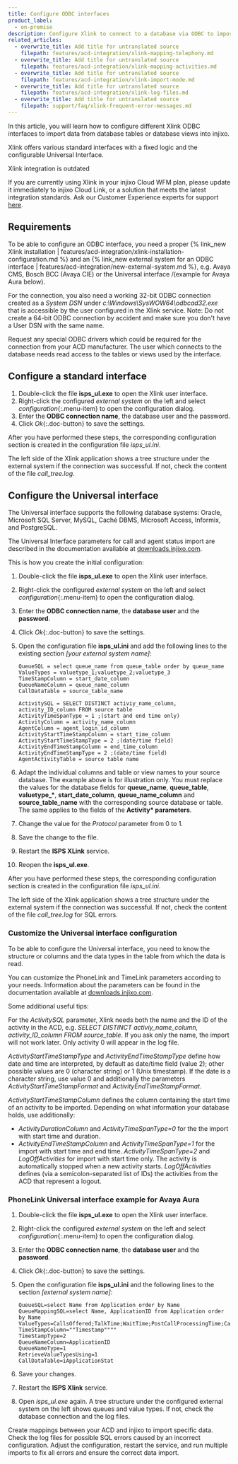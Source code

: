 ```yaml
---
title: Configure ODBC interfaces
product_label:
  - on-premise
description: Configure Xlink to connect to a database via ODBC to import contact and agent status data.
related_articles:
  - overwrite_title: Add title for untranslated source
    filepath: features/acd-integration/xlink-mapping-telephony.md
  - overwrite_title: Add title for untranslated source
    filepath: features/acd-integration/xlink-mapping-activities.md
  - overwrite_title: Add title for untranslated source
    filepath: features/acd-integration/xlink-import-mode.md
  - overwrite_title: Add title for untranslated source
    filepath: features/acd-integration/xlink-log-files.md
  - overwrite_title: Add title for untranslated source
    filepath: support/faq/xlink-frequent-error-messages.md
---
```


In this article, you will learn how to configure different Xlink ODBC interfaces to import data from database tables or database views into injixo.

Xlink offers various standard interfaces with a fixed logic and the configurable Universal Interface.

<div markdown="1" class="hint-box-default hint-box-red">

Xlink integration is outdated

If you are currently using Xlink in your injixo Cloud WFM plan, please update it immediately to injixo Cloud Link, or a solution that meets the latest integration standards. Ask our Customer Experience experts for support [here](https://www.injixo.com/contact/?message_type=support-enquiry&message=Please%20help%20me%20to%20update%20my%20integration.%20I%20understand%20this%20is%20required%20to%20ensure%20continuous%20data%20import%20to%20injixo%20after%20January%2030,%202023.).

</div>

## Requirements

To be able to configure an ODBC interface, you need a proper {% link_new Xlink installation | features/acd-integration/xlink-installation-configuration.md %} and an {% link_new external system for an ODBC interface | features/acd-integration/new-external-system.md %}, e.g. Avaya CMS, Bosch BCC (Avaya CIE) or the Universal interface /(example for Avaya Aura below).

For the connection, you also need a working 32-bit ODBC connection created as a _System DSN_ under _c:\Windows\SysWOW64\\odbcad32.exe_ that is accessible by the user configured in the Xlink service. Note: Do not create a 64-bit ODBC connection by accident and make sure you don't have a User DSN with the same name.

Request any special ODBC drivers which could be required for the connection from your ACD manufacturer. The user which connects to the database needs read access to the tables or views used by the interface.

## Configure a standard interface

1. Double-click the file **isps_ul.exe** to open the Xlink user interface.
2. Right-click the configured _external system_ on the left and select _configuration_{:.menu-item} to open the configuration dialog.
3. Enter the **ODBC connection name**, the database user and the password.
4. Click _Ok_{:.doc-button} to save the settings.

After you have performed these steps, the corresponding configuration section is created in the configuration file _isps_ul.ini_.

The left side of the Xlink application shows a tree structure under the external system if the connection was successful. If not, check the content of the file _call_tree.log_.

## Configure the Universal interface

The Universal interface supports the following database systems: Oracle, Microsoft SQL Server, MySQL, Caché DBMS, Microsoft Access, Informix, and PostgreSQL.

The Universal Interface parameters for call and agent status import are described in the documentation available at [downloads.injixo.com](https://downloads.injixo.com).

This is how you create the initial configuration:

1. Double-click the file **isps_ul.exe** to open the Xlink user interface.
2. Right-click the configured _external system_ on the left and select _configuration_{:.menu-item} to open the configuration dialog.
3. Enter the **ODBC connection name**, the **database user** and the **password**.
4. Click _Ok_{:.doc-button} to save the settings.
5. Open the configuration file **isps_ul.ini** and add the following lines to the existing section _[your external system name]_:

   ```
   QueueSQL = select queue_name from queue_table order by queue_name
   ValueTypes = valuetype_1;valuetype_2;valuetype_3
   TimeStampColumn = start_date_column
   QueueNameColumn = queue_name_column
   CallDataTable = source_table_name

   ActivitySQL = SELECT DISTINCT activiy_name_column, activity_ID_column FROM source table
   ActivityTimeSpanType = 1 ;(start and end time only)
   ActivityColumn = activity_name_column
   AgentColumn = agent_login_id_column
   ActivityStartTimeStampColumn = start_time_column
   ActivityStartTimeStampType = 2 ;(date/time field)
   ActivityEndTimeStampColumn = end_time_column
   ActivityEndTimeStampType = 2 ;(date/time field)
   AgentActivityTable = source table name
   ```

6. Adapt the individual columns and table or view names to your source database. The example above is for illustration only. You must replace the values for the database fields for **queue_name**, **queue_table**, **valuetype\_\***, **start_date_column**, **queue_name_column** and **source_table_name** with the corresponding source database or table. The same applies to the fields of the **Activity\* parameters**.
7. Change the value for the _Protocol_ parameter from 0 to 1.
8. Save the change to the file.
9. Restart the **ISPS XLink** service.
10. Reopen the **isps_ul.exe**.

After you have performed these steps, the corresponding configuration section is created in the configuration file _isps_ul.ini_.

The left side of the Xlink application shows a tree structure under the external system if the connection was successful. If not, check the content of the file _call_tree.log_ for SQL errors.

### Customize the Universal interface configuration

To be able to configure the Universal interface, you need to know the structure or columns and the data types in the table from which the data is read.

You can customize the PhoneLink and TimeLink parameters according to your needs. Information about the parameters can be found in the documentation available at [downloads.injixo.com](https://downloads.injixo.com).

Some additional useful tips:

For the _ActivitySQL_ parameter, Xlink needs both the name and the ID of the activity in the ACD, e.g. _SELECT DISTINCT activiy_name_column, activity_ID_column FROM source_table_. If you ask only the name, the import will not work later. Only activity 0 will appear in the log file.

_ActivityStartTimeStampType_ and _ActivityEndTimeStampType_ define how date and time are interpreted, by default as date/time field (value 2); other possible values are 0 (character string) or 1 (Unix timestamp). If the date is a character string, use value 0 and additionally the parameters _ActivityStartTimeStampFormat_ and _ActivityEndTimeStampFormat_.

_ActivityStartTimeStampColumn_ defines the column containing the start time of an activity to be imported. Depending on what information your database holds, use additionally:

- _ActivityDurationColumn_ and _ActivityTimeSpanType=0_ for the
  the import with start time and duration.
- _ActivityEndTimeStampColumn_ and _ActivityTimeSpanType=1_ for the import with start time and end time.
  _ActivityTimeSpanType=2_ and _LogOffActivities_ for import with start time only. The activity is automatically stopped when a new activity starts. _LogOffActivities_ defines (via a semicolon-separated list of IDs) the activities from the ACD that represent a logout.

### PhoneLink Universal interface example for Avaya Aura

1. Double-click the file **isps_ul.exe** to open the Xlink user interface.
2. Right-click the configured _external system_ on the left and select _configuration_{:.menu-item} to open the configuration dialog.
3. Enter the **ODBC connection name**, the **database user** and the **password**.
4. Click _Ok_{:.doc-button} to save the settings.
5. Open the configuration file **isps_ul.ini** and the following lines to the section _[external system name]_:

   ```
   QueueSQL=select Name from Application order by Name
   QueueMappingSQL=select Name, ApplicationID from Application order by Name
   ValueTypes=CallsOffered;TalkTime;WaitTime;PostCallProcessingTime;CallsAnswered
   TimeStampColumn=""Timestamp""""
   TimeStampType=2
   QueueNameColumn=ApplicationID
   QueueNameType=1
   RetrieveValueTypesUsing=1
   CallDataTable=iApplicationStat
   ```

6. Save your changes.
7. Restart the **ISPS Xlink** service.
8. Open _isps_ul.exe_ again. A tree structure under the configured external system on the left shows queues and value types. If not, check the database connection and the log files.

<!-- misplaced -->
<!-- No tree structure is displayed for TimeLink, check in the Xlink interface under *View > Activities*{:.breadcrumbs} which activities from the external system have been assigned to the injixo activities. -->

Create mappings between your ACD and injixo to import specific data. Check the log files for possible SQL errors caused by an incorrect configuration. Adjust the configuration, restart the service, and run multiple imports to fix all errors and ensure the correct data import.
